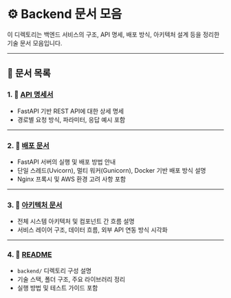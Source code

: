 # ⚙️ Backend 문서 모음

이 디렉토리는 백엔드 서비스의 구조, API 명세, 배포 방식, 아키텍처 설계 등을 정리한 기술 문서 모음입니다.

---

## 📁 문서 목록

### 1. 📘 [API 명세서](https://github.com/DKUOpenSource-SABU/backend/blob/main/docs/API_spec.md)
- FastAPI 기반 REST API에 대한 상세 명세
- 경로별 요청 방식, 파라미터, 응답 예시 포함

---

### 2. 🚀 [배포 문서](https://github.com/DKUOpenSource-SABU/backend/blob/main/docs/deployment.md)
- FastAPI 서버의 실행 및 배포 방법 안내
- 단일 스레드(Uvicorn), 멀티 워커(Gunicorn), Docker 기반 배포 방식 설명
- Nginx 프록시 및 AWS 환경 고려 사항 포함

---

### 3. 🧱 [아키텍처 문서](https://github.com/DKUOpenSource-SABU/backend/blob/main/docs/architecture/architecture.md)
- 전체 시스템 아키텍처 및 컴포넌트 간 흐름 설명
- 서비스 레이어 구조, 데이터 흐름, 외부 API 연동 방식 시각화

---

### 4. 📝 [README](https://github.com/DKUOpenSource-SABU/backend/blob/main/docs/readme.md)
- `backend/` 디렉토리 구성 설명
- 기술 스택, 폴더 구조, 주요 라이브러리 정리
- 실행 방법 및 테스트 가이드 포함